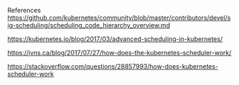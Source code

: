 References
https://github.com/kubernetes/community/blob/master/contributors/devel/sig-scheduling/scheduling_code_hierarchy_overview.md



https://kubernetes.io/blog/2017/03/advanced-scheduling-in-kubernetes/



https://jvns.ca/blog/2017/07/27/how-does-the-kubernetes-scheduler-work/



https://stackoverflow.com/questions/28857993/how-does-kubernetes-scheduler-work